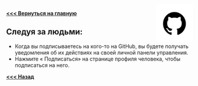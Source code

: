 <img src="pngwing.png" alt="Logo" width="100" align="right" />

**[<<< Вернуться на главную](./Readme.md)**

## **Следуя за людьми:**
- Когда вы подписываетесь на кого-то на GitHub, вы будете получать уведомления об их действиях на своей личной панели управления.
- Нажмите « Подписаться» на странице профиля человека, чтобы подписаться на него.

**[<<< Назад](./social.md)**